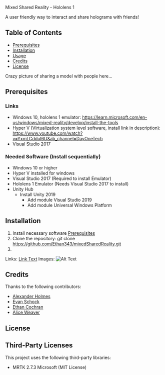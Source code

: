 Mixed Shared Reality - Hololens 1

A user friendly way to interact and share holograms with friends!

## Table of Contents
- [Prerequisites](#Prerequisites)
- [Installation](#installation)
- [Usage](#usage)
- [Credits](#credits)
- [License](#license)


Crazy picture of sharing a model with people here...



## Prerequisites 
### Links
- Windows 10, hololens 1 emulator: https://learn.microsoft.com/en-us/windows/mixed-reality/develop/install-the-tools
- Hyper V (Virtualization system level software, install link in description): https://www.youtube.com/watch?v=YxmLCdduI6U&ab_channel=DayOneTech
- Visual Studio 2017

### Needed Software (Install sequentially)
- Windows 10 or higher
- Hyper V installed for windows
- Visual Studio 2017  (Required to install Emulator)
- Hololens 1 Emulator (Needs Visual Studio 2017 to install)
- Unity Hub
  - Install Unity 2019
    - Add module Visual Studio 2019   
    - Add module Universal Windows Platform


## Installation
1. Install necessary software [Prerequisites](#Prerequisites)
2. Clone the repository:
  git clone https://github.com/Ethan343/mixedSharedReality.git
3. 




Links: [Link Text](URL)
Images: ![Alt Text](URL)



## Credits
Thanks to the following contributors:
- [Alexander Holmes](https://github.com/ahalex73)
- [Evan Schock](https://github.com/jsm1744)
- [Ethan Cochran](https://github.com/Ethan343)
- [Alice Weaver](https://github.com/jcweaver01)



## License

## Third-Party Licenses
This project uses the following third-party libraries:
- MRTK 2.7.3 Microsoft (MIT License)

